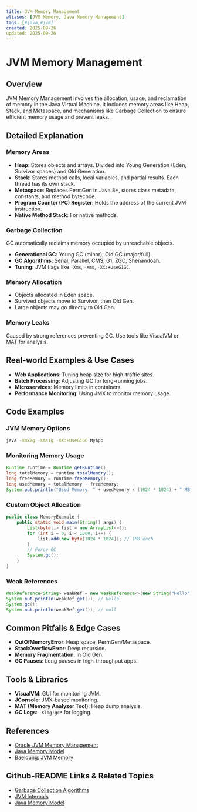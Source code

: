 ```yaml
---
title: JVM Memory Management
aliases: [JVM Memory, Java Memory Management]
tags: [#java,#jvm]
created: 2025-09-26
updated: 2025-09-26
---
```


# JVM Memory Management

## Overview

JVM Memory Management involves the allocation, usage, and reclamation of memory in the Java Virtual Machine. It includes memory areas like Heap, Stack, and Metaspace, and mechanisms like Garbage Collection to ensure efficient memory usage and prevent leaks.

## Detailed Explanation

### Memory Areas

- **Heap**: Stores objects and arrays. Divided into Young Generation (Eden, Survivor spaces) and Old Generation.
- **Stack**: Stores method calls, local variables, and partial results. Each thread has its own stack.
- **Metaspace**: Replaces PermGen in Java 8+, stores class metadata, constants, and method bytecode.
- **Program Counter (PC) Register**: Holds the address of the current JVM instruction.
- **Native Method Stack**: For native methods.

### Garbage Collection

GC automatically reclaims memory occupied by unreachable objects.

- **Generational GC**: Young GC (minor), Old GC (major/full).
- **GC Algorithms**: Serial, Parallel, CMS, G1, ZGC, Shenandoah.
- **Tuning**: JVM flags like `-Xmx`, `-Xms`, `-XX:+UseG1GC`.

### Memory Allocation

- Objects allocated in Eden space.
- Survived objects move to Survivor, then Old Gen.
- Large objects may go directly to Old Gen.

### Memory Leaks

Caused by strong references preventing GC. Use tools like VisualVM or MAT for analysis.

## Real-world Examples & Use Cases

- **Web Applications**: Tuning heap size for high-traffic sites.
- **Batch Processing**: Adjusting GC for long-running jobs.
- **Microservices**: Memory limits in containers.
- **Performance Monitoring**: Using JMX to monitor memory usage.

## Code Examples

### JVM Memory Options

```bash
java -Xmx2g -Xms1g -XX:+UseG1GC MyApp
```

### Monitoring Memory Usage

```java
Runtime runtime = Runtime.getRuntime();
long totalMemory = runtime.totalMemory();
long freeMemory = runtime.freeMemory();
long usedMemory = totalMemory - freeMemory;
System.out.println("Used Memory: " + usedMemory / (1024 * 1024) + " MB");
```

### Custom Object Allocation

```java
public class MemoryExample {
    public static void main(String[] args) {
        List<byte[]> list = new ArrayList<>();
        for (int i = 0; i < 1000; i++) {
            list.add(new byte[1024 * 1024]); // 1MB each
        }
        // Force GC
        System.gc();
    }
}
```

### Weak References

```java
WeakReference<String> weakRef = new WeakReference<>(new String("Hello"));
System.out.println(weakRef.get()); // Hello
System.gc();
System.out.println(weakRef.get()); // null
```

## Common Pitfalls & Edge Cases

- **OutOfMemoryError**: Heap space, PermGen/Metaspace.
- **StackOverflowError**: Deep recursion.
- **Memory Fragmentation**: In Old Gen.
- **GC Pauses**: Long pauses in high-throughput apps.

## Tools & Libraries

- **VisualVM**: GUI for monitoring JVM.
- **JConsole**: JMX-based monitoring.
- **MAT (Memory Analyzer Tool)**: Heap dump analysis.
- **GC Logs**: `-Xlog:gc*` for logging.

## References

- [Oracle JVM Memory Management](https://docs.oracle.com/javase/8/docs/technotes/guides/vm/gctuning/)
- [Java Memory Model](https://docs.oracle.com/javase/specs/jls/se17/html/jls-17.html)
- [Baeldung: JVM Memory](https://www.baeldung.com/jvm-memory)

## Github-README Links & Related Topics

- [Garbage Collection Algorithms](../garbage-collection-algorithms/README.md)
- [JVM Internals](../java-virtual-machine-jvm-architecture/README.md)
- [Java Memory Model](../java-memory-model-and-concurrency/README.md)

